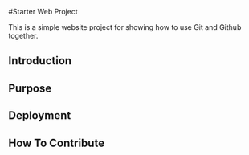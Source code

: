 #Starter Web Project

This is a simple website project for showing how to use Git and Github together.

## Introduction

## Purpose

## Deployment

## How To Contribute
